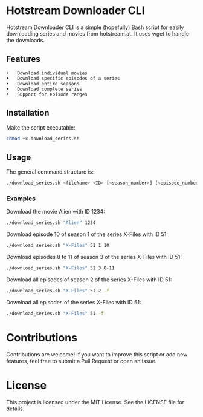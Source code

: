 # Hotstream Downloader CLI
Hotstream Downloader CLI is a simple (hopefully) Bash script for easily downloading series and movies from hotstream.at. It uses wget to handle the downloads.

## Features
	•	Download individual movies
	•	Download specific episodes of a series
	•	Download entire seasons
	•	Download complete series
	•	Support for episode ranges

## Installation
Make the script executable:

```bash
chmod +x download_series.sh
```

## Usage
The general command structure is:

```bash
./download_series.sh <fileName> <ID> [<season_number>] [<episode_number>] | [<episode_number> | -<end_episode>] -f
```

### Examples
Download the movie Alien with ID 1234:
```bash
./download_series.sh "Alien" 1234
```

Download episode 10 of season 1 of the series X-Files with ID 51:
```bash
./download_series.sh "X-Files" 51 1 10
```

Download episodes 8 to 11 of season 3 of the series X-Files with ID 51:
```bash
./download_series.sh "X-Files" 51 3 8-11
```

Download all episodes of season 2 of the series X-Files with ID 51:
```bash
./download_series.sh "X-Files" 51 2 -f
```

Download all episodes of the series X-Files with ID 51:
```bash
./download_series.sh "X-Files" 51 -f
```

# Contributions
Contributions are welcome! If you want to improve this script or add new features, feel free to submit a Pull Request or open an issue.

# License
This project is licensed under the MIT License. See the LICENSE file for details.

